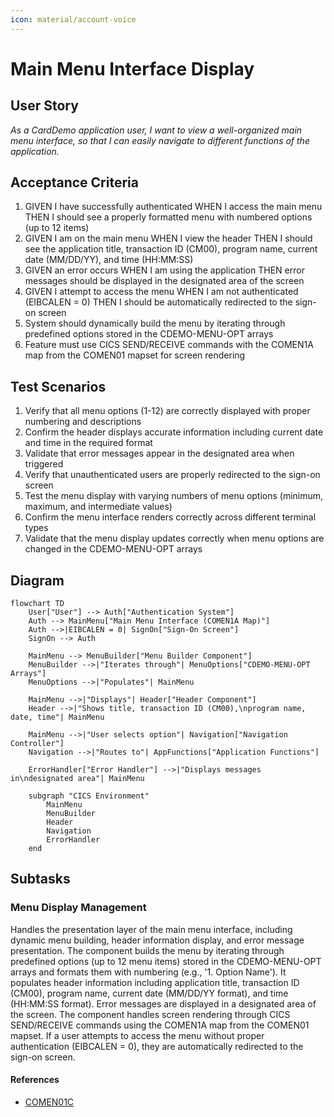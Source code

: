 ```yaml
---
icon: material/account-voice
---
```

# Main Menu Interface Display

## User Story
_As a CardDemo application user, I want to view a well-organized main menu interface, so that I can easily navigate to different functions of the application._

## Acceptance Criteria
1. GIVEN I have successfully authenticated WHEN I access the main menu THEN I should see a properly formatted menu with numbered options (up to 12 items)
2. GIVEN I am on the main menu WHEN I view the header THEN I should see the application title, transaction ID (CM00), program name, current date (MM/DD/YY), and time (HH:MM:SS)
3. GIVEN an error occurs WHEN I am using the application THEN error messages should be displayed in the designated area of the screen
4. GIVEN I attempt to access the menu WHEN I am not authenticated (EIBCALEN = 0) THEN I should be automatically redirected to the sign-on screen
5. System should dynamically build the menu by iterating through predefined options stored in the CDEMO-MENU-OPT arrays
6. Feature must use CICS SEND/RECEIVE commands with the COMEN1A map from the COMEN01 mapset for screen rendering

## Test Scenarios
1. Verify that all menu options (1-12) are correctly displayed with proper numbering and descriptions
2. Confirm the header displays accurate information including current date and time in the required format
3. Validate that error messages appear in the designated area when triggered
4. Verify that unauthenticated users are properly redirected to the sign-on screen
5. Test the menu display with varying numbers of menu options (minimum, maximum, and intermediate values)
6. Confirm the menu interface renders correctly across different terminal types
7. Validate that the menu display updates correctly when menu options are changed in the CDEMO-MENU-OPT arrays

## Diagram
```mermaid
flowchart TD
    User["User"] --> Auth["Authentication System"]
    Auth --> MainMenu["Main Menu Interface (COMEN1A Map)"]
    Auth -->|EIBCALEN = 0| SignOn["Sign-On Screen"]
    SignOn --> Auth
    
    MainMenu --> MenuBuilder["Menu Builder Component"]
    MenuBuilder -->|"Iterates through"| MenuOptions["CDEMO-MENU-OPT Arrays"]
    MenuOptions -->|"Populates"| MainMenu
    
    MainMenu -->|"Displays"| Header["Header Component"]
    Header -->|"Shows title, transaction ID (CM00),\nprogram name, date, time"| MainMenu
    
    MainMenu -->|"User selects option"| Navigation["Navigation Controller"]
    Navigation -->|"Routes to"| AppFunctions["Application Functions"]
    
    ErrorHandler["Error Handler"] -->|"Displays messages in\ndesignated area"| MainMenu
    
    subgraph "CICS Environment"
        MainMenu
        MenuBuilder
        Header
        Navigation
        ErrorHandler
    end
```

## Subtasks
### Menu Display Management
Handles the presentation layer of the main menu interface, including dynamic menu building, header information display, and error message presentation. The component builds the menu by iterating through predefined options (up to 12 menu items) stored in the CDEMO-MENU-OPT arrays and formats them with numbering (e.g., '1. Option Name'). It populates header information including application title, transaction ID (CM00), program name, current date (MM/DD/YY format), and time (HH:MM:SS format). Error messages are displayed in a designated area of the screen. The component handles screen rendering through CICS SEND/RECEIVE commands using the COMEN1A map from the COMEN01 mapset. If a user attempts to access the menu without proper authentication (EIBCALEN = 0), they are automatically redirected to the sign-on screen.
#### References
- [COMEN01C](/COMEN01C.md)